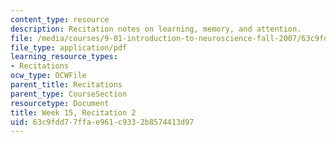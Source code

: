 ```yaml
---
content_type: resource
description: Recitation notes on learning, memory, and attention.
file: /media/courses/9-01-introduction-to-neuroscience-fall-2007/63c9fdd77ffae961c9332b8574413d97_wk15_9_01_r09.pdf
file_type: application/pdf
learning_resource_types:
- Recitations
ocw_type: OCWFile
parent_title: Recitations
parent_type: CourseSection
resourcetype: Document
title: Week 15, Recitation 2
uid: 63c9fdd7-7ffa-e961-c933-2b8574413d97
---
```

